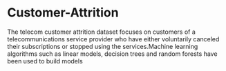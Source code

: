 # Customer-Attrition
The telecom customer attrition dataset focuses on customers of a telecommunications service provider who have either voluntarily canceled their subscriptions or stopped using the services.Machine learning algorithms such as linear models, decision trees and random forests have been used to build models

